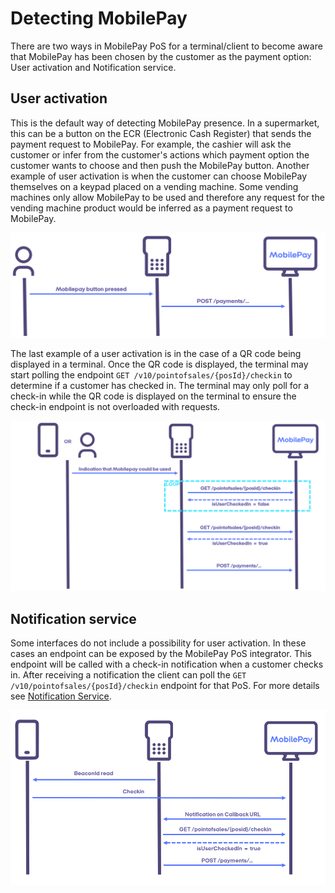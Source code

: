 # <a name="detecting_mobilepay"></a> Detecting MobilePay

There are two ways in MobilePay PoS for a terminal/client to become aware that MobilePay has been chosen by the customer as the payment option: User activation and Notification service.

## <a name="user_activation"></a> User activation

This is the default way of detecting MobilePay presence. In a supermarket, this can be a button on the ECR (Electronic Cash Register) that sends the payment request to MobilePay. For example, the cashier will ask the customer or infer from the customer's actions which payment option the customer wants to choose and then push the MobilePay button. Another example of user activation is when the customer can choose MobilePay themselves on a keypad placed on a vending machine. Some vending machines only allow MobilePay to be used and therefore any request for the vending machine product would be inferred as a payment request to MobilePay.

[![](assets/images/POD_MobilepayButton.png)](assets/images/POD_MobilepayButton.png)

The last example of a user activation is in the case of a QR code being displayed in a terminal. Once the QR code is displayed,
the terminal may start polling the endpoint ``GET /v10/pointofsales/{posId}/checkin`` to determine if a customer has checked in. The terminal may only poll for a check-in while the QR code is displayed on the terminal to ensure the check-in endpoint is not overloaded with requests.

[![](assets/images/POD_polling.png)](assets/images/POD_polling.png)

## <a name="notification"></a> Notification service

Some interfaces do not include a possibility for user activation. In these cases an endpoint can be exposed by the MobilePay PoS integrator. This endpoint will be called with a check-in notification when a customer checks in. After receiving a notification the client can poll the ``GET /v10/pointofsales/{posId}/checkin`` endpoint for that PoS. For more details see [Notification Service](notification_service).

[![](assets/images/POD_BeaconIDRead.png)](assets/images/POD_BeaconIDRead.png)

